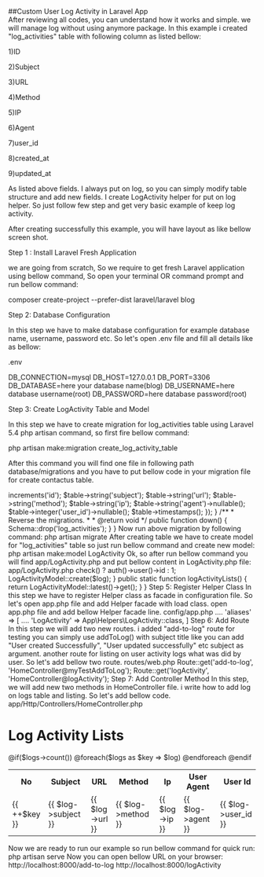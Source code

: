 ##Custom User Log Activity in Laravel App <br>
After reviewing all codes, you can understand how it works and simple. we will manage log without using anymore package. In this example i created "log_activities" table with following column as listed bellow:

1)ID

2)Subject

3)URL

4)Method

5)IP

6)Agent

7)user_id

8)created_at

9)updated_at

As listed above fields. I always put on log, so you can simply modify table structure and add new fields. I create LogActivity helper for put on log helper. So just follow few step and get very basic example of keep log activity.

After creating successfully this example, you will have layout as like bellow screen shot.

Step 1 : Install Laravel Fresh Application

we are going from scratch, So we require to get fresh Laravel application using bellow command, So open your terminal OR command prompt and run bellow command:

composer create-project --prefer-dist laravel/laravel blog

Step 2: Database Configuration

In this step we have to make database configuration for example database name, username, password etc. So let's open .env file and fill all details like as bellow:

.env

DB_CONNECTION=mysql
DB_HOST=127.0.0.1
DB_PORT=3306
DB_DATABASE=here your database name(blog)
DB_USERNAME=here database username(root)
DB_PASSWORD=here database password(root)

Step 3: Create LogActivity Table and Model

In this step we have to create migration for log_activities table using Laravel 5.4 php artisan command, so first fire bellow command:

php artisan make:migration create_log_activity_table

After this command you will find one file in following path database/migrations and you have to put bellow code in your migration file for create contactus table.

<?php


use Illuminate\Support\Facades\Schema;
use Illuminate\Database\Schema\Blueprint;
use Illuminate\Database\Migrations\Migration;


class CreateLogActivityTable extends Migration
{
    /**
     * Run the migrations.
     *
     * @return void
     */
    public function up()
    {
        Schema::create('log_activities', function (Blueprint $table) {
            $table->increments('id');
            $table->string('subject');
            $table->string('url');
            $table->string('method');
            $table->string('ip');
            $table->string('agent')->nullable();
            $table->integer('user_id')->nullable();
            $table->timestamps();
        });
    }


    /**
     * Reverse the migrations.
     *
     * @return void
     */
    public function down()
    {
        Schema::drop('log_activities');
    }
}
Now run above migration by following command:

php artisan migrate

After creating table we have to create model for "log_activities" table so just run bellow command and create new model:

php artisan make:model LogActivity

Ok, so after run bellow command you will find app/LogActivity.php and put bellow content in LogActivity.php file:

app/LogActivity.php

<?php


namespace App;


use Illuminate\Database\Eloquent\Model;


class LogActivity extends Model
{
    /**
     * The attributes that are mass assignable.
     *
     * @var array
     */
    protected $fillable = [
        'subject', 'url', 'method', 'ip', 'agent', 'user_id'
    ];
}
Step 4: Create LogActivity Helper Class

In this step we will create new directory "Helpers" in App directory. After created Helpers folder we require to create create LogActivity.php file and put bellow code:

app/Helpers/LogActivity.php

<?php


namespace App\Helpers;
use Request;
use App\LogActivity as LogActivityModel;


class LogActivity
{


    public static function addToLog($subject)
    {
    	$log = [];
    	$log['subject'] = $subject;
    	$log['url'] = Request::fullUrl();
    	$log['method'] = Request::method();
    	$log['ip'] = Request::ip();
    	$log['agent'] = Request::header('user-agent');
    	$log['user_id'] = auth()->check() ? auth()->user()->id : 1;
    	LogActivityModel::create($log);
    }


    public static function logActivityLists()
    {
    	return LogActivityModel::latest()->get();
    }


}
Step 5: Register Helper Class

In this step we have to register Helper class as facade in configuration file. So let's open app.php file and add Helper facade with load class. open app.php file and add bellow Helper facade line.

config/app.php

....

'aliases' => [

	....

	'LogActivity' => App\Helpers\LogActivity::class,

]

Step 6: Add Route

In this step we will add two new routes. i added "add-to-log" route for testing you can simply use addToLog() with subject title like you can add "User created Successfully", "User updated successfully" etc subject as argument. another route for listing on user activity logs what was did by user. So let's add bellow two route.

routes/web.php

Route::get('add-to-log', 'HomeController@myTestAddToLog');
Route::get('logActivity', 'HomeController@logActivity');
Step 7: Add Controller Method

In this step, we will add new two methods in HomeController file. i write how to add log on logs table and listing. So let's add bellow code.

app/Http/Controllers/HomeController.php

<?php


namespace App\Http\Controllers;


use Illuminate\Http\Request;


class HomeController extends Controller
{
    /**
     * Create a new controller instance.
     *
     * @return void
     */
    public function __construct()
    {


    }
    /**
     * Show the application dashboard.
     *
     * @return \Illuminate\Http\Response
     */
    public function myTestAddToLog()
    {
        \LogActivity::addToLog('My Testing Add To Log.');
        dd('log insert successfully.');
    }


    /**
     * Show the application dashboard.
     *
     * @return \Illuminate\Http\Response
     */
    public function logActivity()
    {
        $logs = \LogActivity::logActivityLists();
        return view('logActivity',compact('logs'));
    }
}
Step 8: Add View File

In last step, we will create logActivity.blade.php file for display all logs with details form table. So let's copy from bellow code and put.

resources/views/logActivity.php

<!DOCTYPE html>
<html>
<head>
	<title>Log Activity Lists</title>
	<link rel="stylesheet" href="https://cdnjs.cloudflare.com/ajax/libs/twitter-bootstrap/3.3.7/css/bootstrap.min.css" />
</head>
<body>


<div class="container">
	<h1>Log Activity Lists</h1>
	<table class="table table-bordered">
		<tr>
			<th>No</th>
			<th>Subject</th>
			<th>URL</th>
			<th>Method</th>
			<th>Ip</th>
			<th width="300px">User Agent</th>
			<th>User Id</th>
			<th>Action</th>
		</tr>
		@if($logs->count())
			@foreach($logs as $key => $log)
			<tr>
				<td>{{ ++$key }}</td>
				<td>{{ $log->subject }}</td>
				<td class="text-success">{{ $log->url }}</td>
				<td><label class="label label-info">{{ $log->method }}</label></td>
				<td class="text-warning">{{ $log->ip }}</td>
				<td class="text-danger">{{ $log->agent }}</td>
				<td>{{ $log->user_id }}</td>
				<td><button class="btn btn-danger btn-sm">Delete</button></td>
			</tr>
			@endforeach
		@endif
	</table>
</div>


</body>
</html>
Now we are ready to run our example so run bellow command for quick run:

php artisan serve

Now you can open bellow URL on your browser:

http://localhost:8000/add-to-log

http://localhost:8000/logActivity

